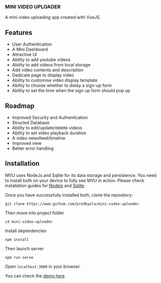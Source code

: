 ### MINI VIDEO UPLOADER

A mini video uploading app created with VueJS.

## Features
* User Authentication
* A Mini Dashboard
* Attractive UI
* Ability to add youtube videos
* Ability to add videos from local storage
* Add video contents and description
* Dedicate page to display video
* Ability to customise video display template
* Ability to choose whether to dislay a sign-up form
* Ability to set the time when the sign up form should pop up

## Roadmap
* Improved Security and Authentication
* Structed Database
* Ability to edit/update/delete videos
* Ability to set video playback duration
* A video newsfeed/timeline
* Improved view
* Better error handling 

## Installation
MVU uses NodeJs and Sqlite for its data storage and persistence. You need to install both on your device to fully see MVU in action. Please check installation guides for [Nodejs](https://nodejs.org/en/download/) and [Sqlite](https://www.servermania.com/kb/articles/install-sqlite/).

Once you have successfully installed both, clone the repository:

`git clone https://www.github.com/prodbyola/mini-video-uploader`

Then move into project folder

`cd mini-video-uploader`

Install dependencies

`npm install`

Then launch server

`npm run serve`

Open `localhost:3000` in your browser.

You can check the [demo here](https://mvu.herokuapp.com/)
